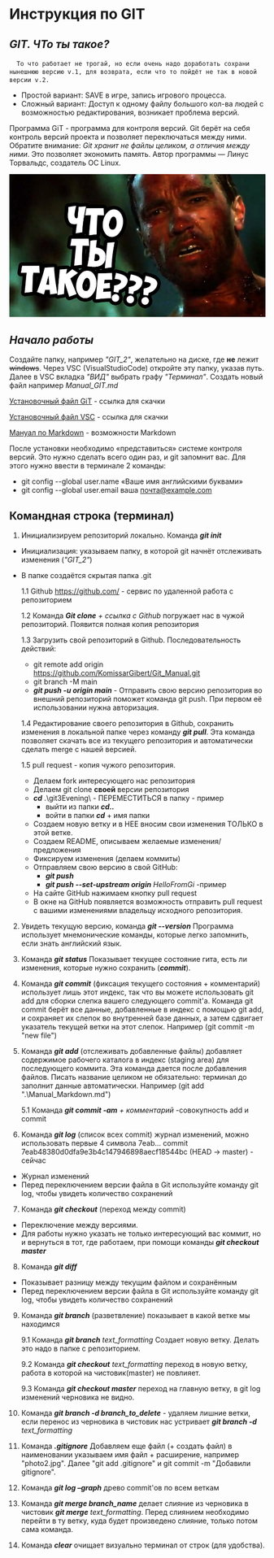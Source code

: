 # **Инструкция по GIT**

## __*GIT. ЧТо ты такое?*__

      То что работает не трогай, но если очень надо доработать сохрани нынешнюю версию v.1, для возврата, если что то пойдёт не так в новой версии v.2. 
- Простой вариант: SAVE в игре, запись игрового процесса.
- Сложный вариант: Доступ к одному файлу большого кол-ва людей с возможностью редактирования, возникает проблема версий.

Программа GiT - программа для контроля версий. Git берёт на себя контроль версий проекта и позволяет переключаться между 
ними. Обратите внимание: _Git хранит не файлы целиком, а отличия между ними_. Это позволяет экономить память. Автор программы — Линус Торвальдс, создатель ОС Linux.  

![Git](Git_image.jpg)

## *Начало работы*

Создайте папку, например *"GIT_2"*, желательно на диске, где **не** лежит ~~windows~~. Через VSC (VisualStudioCode) откройте эту папку, указав путь. Далее в VSC вкладка *"ВИД"* выбрать графу *"Терминал"*. Создать новый файл например *Manual_GIT.md*

[Установочный файл GiT](https://git-scm.com/download/win) - ссылка для скачки

[Установочный файл VSC](https://code.visualstudio.com/) - ссылка для скачки

[Мануал по Markdown](https://gist.github.com/Jekins/2bf2d0638163f1294637) - возможности Markdown

После установки необходимо «представиться» системе контроля версий. Это нужно сделать всего один раз, и git запомнит вас. Для этого нужно ввести в терминале 2 команды:
* git config --global user.name «Ваше имя английскими буквами»
* git config --global user.email ваша почта@example.com

## **Командная строка (терминал)**
1. Инициализируем репозиторий локально. Команда *__git init__*

* Инициализация: указываем папку, в которой git начнёт отслеживать изменения (*"GIT_2"*)
* В папке создаётся скрытая папка .git

  1.1 Github https://github.com/ - сервис по удаленной работа с репозиторием

  1.2 Команда *__Git clone__ + ссылка с Github* погружает нас в чужой репозиторий. Появится полная копия репозитория

  1.3 Загрузить свой репозиторий в Github. Последовательность действий:
  * git remote add origin https://github.com/KomissarGibert/Git_Manual.git 
  * git branch -M main 
  * *__git push -u origin main__* - Отправить свою версию репозитория во внешний репозиторий поможет команда git push. При первом её использовании нужна авторизация. 
  
  1.4 Редактирование своего репозитория в Github, сохранить изменения в локальной папке через команду *__git pull__*. Эта команда позволяет скачать все из текущего репозитория и автоматически сделать merge с нашей версией. 

  1.5 pull request - копия чужого репозитория.

  * Делаем fork интересующего нас репозитория
  * Делаем git clone **своей** версии репозитория
  * *__cd__* .\git3Evening\ - ПЕРЕМЕСТИТЬСЯ в папку - пример
     - выйти из папки *__cd..__*
     - войти в папки *__cd__* + имя папки
  * Создаем новую ветку и в НЕЕ вносим свои изменения ТОЛЬКО в этой ветке.
  * Создаем README, описываем желаемые изменения/предложения
  * Фиксируем изменения (делаем коммиты)
  * Отправляем свою версию в свой GitHub:
    - *__git push__*
    - *__git push --set-upstream origin__* _HelloFromGi_ -пример
  * На сайте GitHub нажимаем кнопку pull request 
  * В окне на GitHub появляется возможность отправить pull request с вашими изменениями владельцу исходного репозитория. 

2. Увидеть текущую версию, команда *__git --version__*
Программа использует мнемонические команды, которые легко запомнить, если знать английский язык. 

3. Команда *__git status__* Показывает текущее состояние гита, есть ли изменения, которые нужно сохранить (*__commit__*).

4. Команда *__git commit__* (фиксация текущего состояния + комментарий) использует лишь этот индекс, так что вы можете использовать git add для сборки слепка вашего следующего commit'a. Команда git commit берёт все данные, добавленные в индекс с помощью git add, и сохраняет их слепок во внутренней базе данных, а затем сдвигает указатель текущей ветки на этот слепок. Например (git commit -m "new file")

5. Команда *__git add__* (отслеживать добавленные файлы) добавляет содержимое рабочего каталога в индекс (staging area) для последующего коммита. Эта команда дается после добавления файлов. Писать название целиком не обязательно: терминал до заполнит данные автоматически. Например (git add ".\Manual_Markdown.md")

   5.1 Команда *__git commit -am__ + комментарий* -совокупность add и commit

6. Koманда *__git log__* (список всех commit) журнал изменений, можно использовать первые 4 символа 7eab…
commit 7eab48380d0dfa9e3b4c147946898aecf18544bc (HEAD -> master) - сейчас

* Журнал изменений
* Перед переключением версии файла в Git используйте команду git log, чтобы увидеть количество сохранений

7. Команда *__git checkout__* (переход между commit)
* Переключение между версиями. 
* Для работы нужно указать не только интересующий вас коммит, но и вернуться в тот, где работаем, при помощи команды
*__git checkout master__*

8. Команда *__git diff__*
* Показывает разницу между текущим файлом и сохранённым
* Перед переключением версии файла в Git используйте команду git log, чтобы увидеть количество сохранений

9. Команда *__git branch__* (разветвление) показывает в какой ветке мы находимся

   9.1 Команда *__git branch__ text_formatting* Создает новую ветку. Делать это надо в папке с репозиторием.

   9.2 Команда *__git checkout__ text_formatting* переход в новую ветку, работа в которой на чистовик(master) не повлияет.
   
   9.3 Команда *__git checkout master__* переход на главную ветку, в git log изменений черновика не видно.

10. Команда *__git branch -d branch_to_delete__* - удаляем лишние ветки, если перенос из черновика в чистовик нас устривает *__git branch -d__ text_formatting*

11. Команда *__.gitignore__* Добавляем еще файл (+ создать файл) в наименовании указываем имя файл + расширение, например "photo2.jpg". Далее "git add .gitignore" и git commit -m "Добавили gitignore".

12. Команда *__git log –graph__* древо commit'ов по всем веткам

13. Команда *__git merge branch_name__* делает слияние из черновика в чистовик *__git merge__ text_formatting*. Перед слиянием необходимо перейти в ту ветку, куда будет произведено слияние, только потом сама команда. 

14. Команда *__clear__* очищает визуально терминал от строк (для удобства). 
